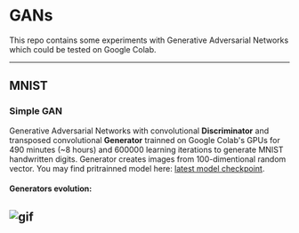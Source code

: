 # GANs
This repo contains some experiments with Generative Adversarial Networks which could be tested on Google Colab.

---
## MNIST
### Simple GAN
Generative Adversarial Networks with convolutional **Discriminator** and transposed convolutional **Generator** trainned on Google Colab's GPUs for 490 minutes (~8 hours) and 600000 learning iterations to generate MNIST handwritten digits.
Generator creates images from 100-dimentional random vector.
You may find pritrainned model here: [latest model checkpoint](https://drive.google.com/file/d/1dwFPifERZixZCgk1pe5aMMoraLXtrQMW/view?usp=sharing).

#### Generators evolution:
![gif](https://media.giphy.com/media/VEMTqeXAKdkKtkSn4A/giphy.gif)
---


